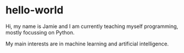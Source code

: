 # hello-world

Hi, my name is Jamie and I am currently teaching myself programming, mostly focussing on Python.

My main interests are in machine learning and artificial intelligence.
